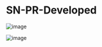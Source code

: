 ﻿# SN-PR-Developed
 
![image](https://github.com/SyncTank/Sn/assets/30980904/9759e5a0-b965-4256-b3ac-fa107f1c99b4)


![image](https://github.com/SyncTank/Sn/assets/30980904/0586c95d-b503-43b6-baec-9778bdd96c7e)
